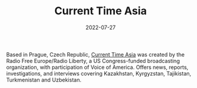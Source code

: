 ﻿---
title: "Current Time Asia"
linkTitle: "Current Time Asia"
contributor: ["Aizada Arystanbek"]
date: 2022-07-27
countries: ["Kazakhstan"]
category: ["Independent media"]
tags: ["media", "news", "Central Asian media"]
date_start: []
date_end: []
data_type: ["news"] 
language: ["Russian"]
updated: 2023-05-26
description: 
  Current Time Asia was created by the Radio Free Europe/Radio Liberty, a US Congress-funded broadcasting organization, with participation of Voice of America.
---

Based in Prague, Czech Republic, [Current Time Asia](https://www.currenttime.tv/asia/) was created by the Radio Free Europe/Radio Liberty, a US Congress-funded broadcasting organization, with participation of Voice of America. Offers news, reports, investigations, and interviews covering Kazakhstan, Kyrgyzstan, Tajikistan, Turkmenistan and Uzbekistan.
